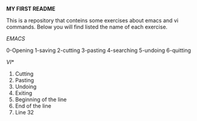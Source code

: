 



**MY FIRST README**





This is a repository that conteins some exercises about emacs and vi commands. Below you will find listed the name of each exercise.

*EMACS*

0-Opening
1-saving
2-cutting
3-pasting
4-searching
5-undoing
6-quitting


*VI**

1. Cutting
2. Pasting
3. Undoing
4. Exiting
5. Beginning of the line
6. End of the line
7. Line 32